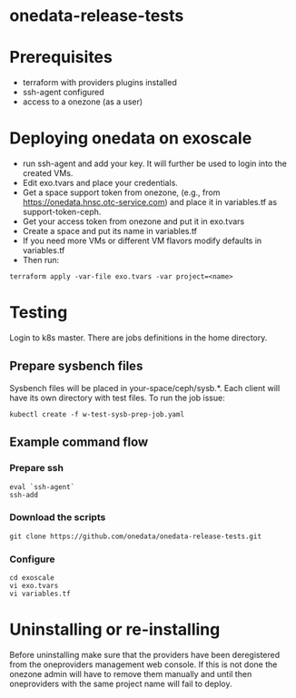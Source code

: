 # onedata-release-tests

# Prerequisites
- terraform with providers plugins installed
- ssh-agent configured
- access to a onezone (as a user)

# Deploying onedata on exoscale
- run ssh-agent and add your key. It will further be used to login into the created VMs.
- Edit exo.tvars and place your credentials.
- Get a space support token from onezone, (e.g., from https://onedata.hnsc.otc-service.com) and place it in variables.tf as support-token-ceph.
- Get your access token from onezone and put it in exo.tvars
- Create a space and put its name in variables.tf
- If you need more VMs or different VM flavors modify defaults in variables.tf
- Then run:

```
terraform apply -var-file exo.tvars -var project=<name>
```

# Testing
Login to k8s master. There are jobs definitions in the home directory.
## Prepare sysbench files
Sysbench files will be placed in your-space/ceph/sysb.*. Each client will have its own directory with test files. To run the job issue:
```
kubectl create -f w-test-sysb-prep-job.yaml
```

## Example command flow 

### Prepare ssh 
```
eval `ssh-agent`
ssh-add
```
### Download the scripts
```
git clone https://github.com/onedata/onedata-release-tests.git
```
### Configure 
```
cd exoscale
vi exo.tvars
vi variables.tf

```



# Uninstalling or re-installing
Before uninstalling make sure that the providers have been deregistered from the oneproviders management web
console. If this is not done the onezone admin will have to remove them manually and until then oneproviders with the same project name will fail to deploy.
